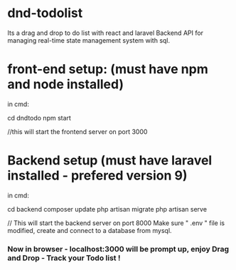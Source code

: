 # dnd-todolist
 Its a drag and drop to do list with react and laravel Backend API for managing real-time state management system with sql. 

# front-end setup: (must have npm and node installed)
 in cmd:
 
 cd dndtodo
 npm start

//this will start the frontend server on port 3000

# Backend setup (must have laravel installed - prefered version 9)
  in cmd:
  
  cd backend
  composer update 
  php artisan migrate
  php artisan serve

// This will start the backend server on port 8000
  Make sure " .env " file is modified, create and connect to a database from mysql.
  
### Now in browser - localhost:3000  will be prompt up, enjoy Drag and Drop - Track your Todo list !
